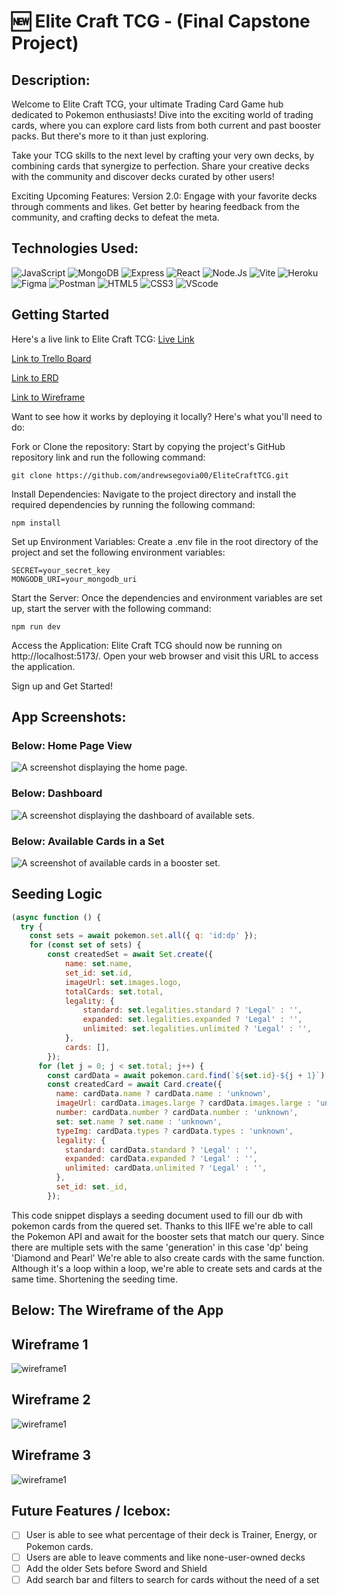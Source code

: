 # :new: Elite Craft TCG - (Final Capstone Project)

## Description:

Welcome to Elite Craft TCG, your ultimate Trading Card Game hub dedicated to Pokemon enthusiasts! Dive into the exciting world of trading cards, where you can explore card lists from both current and past booster packs. But there's more to it than just exploring. 

Take your TCG skills to the next level by crafting your very own decks, by combining cards that synergize to perfection. Share your creative decks with the community and discover decks curated by other users!

Exciting Upcoming Features:
Version 2.0: Engage with your favorite decks through comments and likes. Get better by hearing feedback from the community, and crafting decks to defeat the meta.


## Technologies Used:

![JavaScript](https://img.shields.io/badge/JavaScript-323330?style=for-the-badge&logo=javascript&logoColor=F7DF1E) ![MongoDB](https://img.shields.io/badge/MongoDB-4EA94B?style=for-the-badge&logo=mongodb&logoColor=white) ![Express](https://img.shields.io/badge/Express.js-000000?style=for-the-badge&logo=express&logoColor=white) ![React](https://img.shields.io/badge/React-20232A?style=for-the-badge&logo=react&logoColor=61DAFB) ![Node.Js](	https://img.shields.io/badge/Node%20js-339933?style=for-the-badge&logo=nodedotjs&logoColor=white) ![Vite](https://img.shields.io/badge/Vite-B73BFE?style=for-the-badge&logo=vite&logoColor=FFD62E) ![Heroku](https://img.shields.io/badge/Heroku-430098?style=for-the-badge&logo=heroku&logoColor=white) ![Figma](https://img.shields.io/badge/Figma-F24E1E?style=for-the-badge&logo=figma&logoColor=white) ![Postman](https://img.shields.io/badge/Postman-FF6C37?style=for-the-badge&logo=Postman&logoColor=white) ![HTML5](https://img.shields.io/badge/HTML5-E34F26?style=for-the-badge&logo=html5&logoColor=white) ![CSS3](https://img.shields.io/badge/CSS3-1572B6?style=for-the-badge&logo=css3&logoColor=white) ![VScode](https://img.shields.io/badge/VSCode-0078D4?style=for-the-badge&logo=visual%20studio%20code&logoColor=white)

## Getting Started

Here's a live link to Elite Craft TCG: [Live Link](https://tcgelitecraft-f9a09cc950a9.herokuapp.com/)

[Link to Trello Board](https://trello.com/b/GEMaqcaK/flight-tracker-app)

[Link to ERD](https://lucid.app/lucidchart/2e1d2567-d800-48d3-97b6-f580603457ee/edit?invitationId=inv_7643d9f3-9a51-4eeb-ad72-5014707bc0d1)

[Link to Wireframe](https://whimsical.com/elitecrafttcg-4kEEEA9tQ1ErDWD2f2iSRS)

Want to see how it works by deploying it locally? Here's what you'll need to do:

Fork or Clone the repository: Start by copying the project's GitHub repository link and run the following command:

```
git clone https://github.com/andrewsegovia00/EliteCraftTCG.git
```

Install Dependencies: Navigate to the project directory and install the required dependencies by running the following command:

```
npm install
```
Set up Environment Variables: Create a .env file in the root directory of the project and set the following environment variables:

```
SECRET=your_secret_key
MONGODB_URI=your_mongodb_uri
```

Start the Server: Once the dependencies and environment variables are set up, start the server with the following command:

```
npm run dev
```
Access the Application: Elite Craft TCG should now be running on http://localhost:5173/. Open your web browser and visit this URL to access the application.

Sign up and Get Started!

## App Screenshots:

### Below: Home Page View
![A screenshot displaying the home page.](/src/assets/screenshotsOfProject/home.png)

### Below: Dashboard
![A screenshot displaying the dashboard of available sets.](/src/assets/screenshotsOfProject/dashboard.png)

### Below: Available Cards in a Set
![A screenshot of available cards in a booster set.](/src/assets/screenshotsOfProject/cardList.png)

## Seeding Logic
```js
(async function () {
  try {
    const sets = await pokemon.set.all({ q: 'id:dp' });
    for (const set of sets) {
        const createdSet = await Set.create({
            name: set.name,
            set_id: set.id,
            imageUrl: set.images.logo,
            totalCards: set.total,
            legality: {
                standard: set.legalities.standard ? 'Legal' : '',
                expanded: set.legalities.expanded ? 'Legal' : '',
                unlimited: set.legalities.unlimited ? 'Legal' : '',
            },
            cards: [],
        });
      for (let j = 0; j < set.total; j++) {
        const cardData = await pokemon.card.find(`${set.id}-${j + 1}`);
        const createdCard = await Card.create({
          name: cardData.name ? cardData.name : 'unknown',
          imageUrl: cardData.images.large ? cardData.images.large : 'unknown',
          number: cardData.number ? cardData.number : 'unknown',
          set: set.name ? set.name : 'unknown',
          typeImg: cardData.types ? cardData.types : 'unknown',
          legality: {
            standard: cardData.standard ? 'Legal' : '',
            expanded: cardData.expanded ? 'Legal' : '',
            unlimited: cardData.unlimited ? 'Legal' : '',
          },
          set_id: set._id,
        });
```
This code snippet displays a seeding document used to fill our db with pokemon cards from the quered set. Thanks to this IIFE we're able to call the Pokemon API and await for the booster sets that match our query. Since there are multiple sets with the same 'generation' in this case 'dp' being 'Diamond and Pearl' We're able to also create cards with the same function. Although it's a loop within a loop, we're able to create sets and cards at the same time. Shortening the seeding time.

## Below: The Wireframe of the App

## Wireframe 1
![wireframe1](/src/assets/screenshotsOfProject/wireframe1.png)

## Wireframe 2
![wireframe1](/src/assets/screenshotsOfProject/wireframe2.png)

## Wireframe 3
![wireframe1](/src/assets/screenshotsOfProject/wireframe3.png)


## Future Features / Icebox:
- [ ] User is able to see what percentage of their deck is Trainer, Energy, or Pokemon cards.
- [ ] Users are able to leave comments and like none-user-owned decks
- [ ] Add the older Sets before Sword and Shield
- [ ] Add search bar and filters to search for cards without the need of a set
